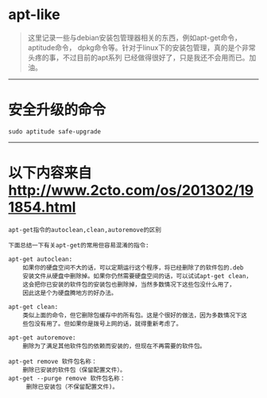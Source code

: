 # apt-like

> 这里记录一些与debian安装包管理器相关的东西，例如apt-get命令，aptitude命令，
> dpkg命令等。针对于linux下的安装包管理，真的是个非常头疼的事，不过目前的apt系列
> 已经做得很好了，只是我还不会用而已。加油。

--------------------------------------------------------------------------------
# 安全升级的命令

    sudo aptitude safe-upgrade

--------------------------------------------------------------------------------
# 以下内容来自 <http://www.2cto.com/os/201302/191854.html>


    apt-get指令的autoclean,clean,autoremove的区别
     
    下面总结一下有关apt-get的常用但容易混淆的指令:
    
    apt-get autoclean:
        如果你的硬盘空间不大的话，可以定期运行这个程序，将已经删除了的软件包的.deb
        安装文件从硬盘中删除掉。如果你仍然需要硬盘空间的话，可以试试apt-get clean，
        这会把你已安装的软件包的安装包也删除掉，当然多数情况下这些包没什么用了，
        因此这是个为硬盘腾地方的好办法。
     
    apt-get clean:
        类似上面的命令，但它删除包缓存中的所有包。这是个很好的做法，因为多数情况下这
        些包没有用了。但如果你是拨号上网的话，就得重新考虑了。
     
    apt-get autoremove:
        删除为了满足其他软件包的依赖而安装的，但现在不再需要的软件包。

    apt-get remove 软件包名称：
        删除已安装的软件包（保留配置文件）。
    apt-get --purge remove 软件包名称：
         删除已安装包（不保留配置文件)。
 
